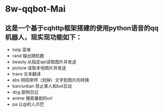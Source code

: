 # 8w-qqbot-Mai
## 这是一个基于cqhttp框架搭建的使用python语音的qq机器人，现实现功能如下：
* help 菜单
* rand 输出随机数
* beauty 从指定api读取图片并发送
* picture 读取本地图片并发送
* trans 文本翻译
* abs 阴阳带师（划掉）文字到图片的转换
* ban/unban 禁止某人和bot互动
* dog 舔狗日记
* anime 搜索番剧的url
* pa 让@的人爪巴
